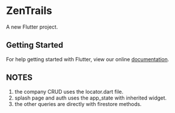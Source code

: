 # ZenTrails

A new Flutter project.

## Getting Started

For help getting started with Flutter, view our online
[documentation](https://flutter.io/).

## NOTES

1. the company CRUD uses the locator.dart file.
2. splash page and auth uses the app_state with inherited widget.
3. the other queries are directly with firestore methods.
